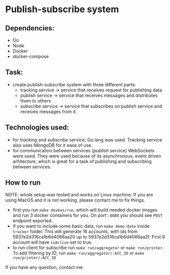 # Publish-subscribe system

## Dependencies:
- Go
- Node
- Docker
- docker-compose

## Task:
- create publish-subscribe system with three different parts:
    - tracking service -> service that receives request for publishing data
    - publish service -> service that receives messages and distributes them to others
    - subscribe service -> service that subscribes on publish service and receives messages from it.

## Technologies used:
- for *tracking* and *subscribe* service, Go lang was used. Tracking service also uses MongoDB for it ease of use.
- for communication between services (*publish* service) WebSockets were used. They were used because of its asynchronous, event driven arhitecture, which is great for a task of publishing and subscribing between services.

## How to run
NOTE: whole setup was tested and works on Linux machine. If you are using MacOS and it is not working, please contact me to fix things.

- first you run `make devbox/run`, which will build needed docker images and run 3 docker containers for you. On port `:8080` you should see `POST` endpoint exported.
- if you want to include some basic data, run `make demo-date` inside `tracker` folder. This will generate 16 accounts, with ids from 5937e2d316ca1b6d4066aa20 up to 5937e2d316ca1b6d4066aa2f. First 8 account will have `isActive` set to true. 
- to run client for subscribe run `make run/aggregator` or `make run/printer`. To add filtering by ID, run `make run/aggregator/:ACC_ID` or `make run/printer/:ACC_ID`

If you have any question, contact me.